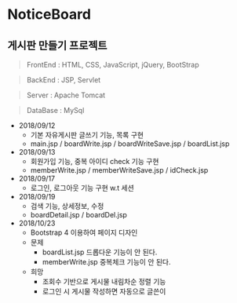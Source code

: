 # NoticeBoard

## 게시판 만들기 프로젝트

> FrontEnd : HTML, CSS, JavaScript, jQuery, BootStrap

> BackEnd : JSP, Servlet

> Server : Apache Tomcat

> DataBase : MySql



+ 2018/09/12 
  + 기본 자유게시판 글쓰기 기능, 목록 구현
  + main.jsp / boardWrite.jsp / boardWriteSave.jsp / boardList.jsp 
+ 2018/09/13 
  + 회원가입 기능, 중복 아이디 check 기능 구현 
  + memberWrite.jsp / memberWriteSave.jsp / idCheck.jsp
+ 2018/09/17
  + 로그인, 로그아웃 기능 구현 w.t 세션
+ 2018/09/19
  + 검색 기능, 상세정보, 수정
  + boardDetail.jsp / boardDel.jsp
+ 2018/10/23
  + Bootstrap 4 이용하여 페이지 디자인
  + 문제
    + boardList.jsp 드롭다운 기능이 안 된다.
    + memberWrite.jsp 중복체크 기능이 안 된다.
  + 희망
    + 조회수 기반으로 게시물 내림차순 정렬 기능
    + 로그인 시 게시물 작성하면 자동으로 글쓴이 
